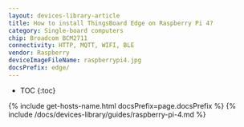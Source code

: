 ```yaml
---
layout: devices-library-article
title: How to install ThingsBoard Edge on Raspberry Pi 4?
category: Single-board computers
chip: Broadcom BCM2711
connectivity: HTTP, MQTT, WIFI, BLE
vendor: Raspberry
deviceImageFileName: raspberrypi4.jpg
docsPrefix: edge/
---
```


* TOC
{:toc}

{% include get-hosts-name.html docsPrefix=page.docsPrefix %}
{% include /docs/devices-library/guides/raspberry-pi-4.md %}